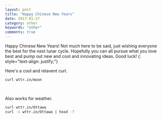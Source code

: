 ```yaml
---
layout: post
title: "Happy Chinese New Years"
date: 2017-01-27
category: other
keywords: "other"
comments: true
---
```


Happy Chinese New Years! Not much here to be said, just wishing everyone the best for the next lunar cycle. Hopefully you can all pursue what you love best and pump out new and cool and innovating ideas. Good luck!
{: style="text-align: justify;"}
<br>

Here's a cool and relavent curl.
<br>

``` bash
curl wttr.in/moon
```

<br>

Also works for weather.
<br>

``` bash
curl wttr.in/Ottawa
curl -s wttr.in/Ottawa | head -7
```

